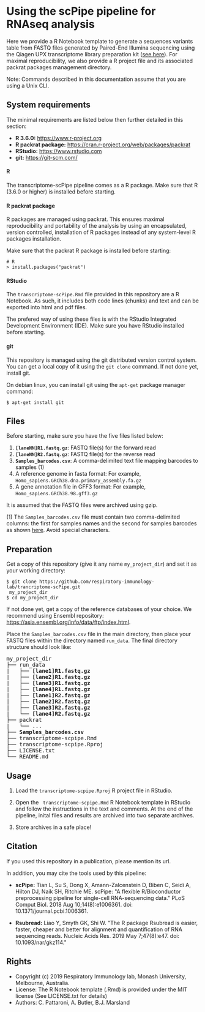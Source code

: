 Using the scPipe pipeline for RNAseq analysis
=============================================

Here we provide a R Notebook template to generate a sequences variants table from FASTQ files generated by Paired-End Illumina sequencing using the Qiagen UPX transcriptome library preparation kit (<a href="https://www.qiagen.com/au/products/discovery-and-translational-research/next-generation-sequencing/rna-sequencing/three-rnaseq/qiaseq-upx-3-transcriptome-kits/#orderinginformation" target="_blank">see here</a>). For maximal reproducibility, we also provide a R project file and its associated packrat packages management directory.

Note: Commands described in this documentation assume that you are using a Unix CLI.

## System requirements

The minimal requirements are listed below then further detailed in this section:

* **R 3.6.0:** https://www.r-project.org
* **R packrat package:** https://cran.r-project.org/web/packages/packrat
* **RStudio:** https://www.rstudio.com
* **git:** https://git-scm.com/

#### R

The transcriptome-scPipe pipeline comes as a R package. Make sure that R (3.6.0 or higher) is installed before starting.

#### R packrat package

R packages are managed using packrat. This ensures maximal reproducibility and portability of the analysis by using an encapsulated, version controlled, installation of R packages instead of any system-level R packages installation.

Make sure that the packrat R package is installed before starting:

```
# R
> install.packages("packrat")
```

#### RStudio

The `transcriptome-scPipe.Rmd` file provided in this repository are a R Notebook. As such, it includes both code lines (chunks) and text and can be exported into html and pdf files.

The prefered way of using these files is with the RStudio Integrated Development Environment (IDE). Make sure you have RStudio installed before starting.

#### git

This repository is managed using the git distributed version control system. You can get a local copy of it using the `git clone` command.
If not done yet, install git.

On debian linux, you can install git using the `apt-get` package manager command:
```
$ apt-get install git
```

## Files

Before starting, make sure you have the five files listed below:

1. **`[laneNN]R1.fastq.gz`**: FASTQ file(s) for the forward read
2. **`[laneNN]R2.fastq.gz`**: FASTQ file(s) for the reverse read
3. **`Samples_barcodes.csv`**: A comma-delimited text file mapping barcodes to samples (1)
4. A reference genome in fasta format: For example, `Homo_sapiens.GRCh38.dna.primary_assembly.fa.gz`
5. A gene annotation file in GFF3 format: For example, `Homo_sapiens.GRCh38.98.gff3.gz`

It is assumed that the FASTQ files were archived using gzip.

(1) The `Samples_barcodes.csv` file must contain two comma-delimited columns: the first for samples names and the second for samples barcodes as shown <a href="https://drive.google.com/file/d/1MQtRGfdJSjdvb8NeWTaA8_fcV82NiDZm/view?usp=sharing" target="_blank">here</a>. Avoid special characters.

## Preparation

Get a copy of this repository (give it any name `my_project_dir`) and set it as your working directory:
```
$ git clone https://github.com/respiratory-immunology-lab/trancriptome-scPipe.git
 my_project_dir
$ cd my_project_dir
```
If not done yet, get a copy of the reference databases of your choice. We recommend using Ensembl repository: https://asia.ensembl.org/info/data/ftp/index.html.

Place the `Samples_barcodes.csv` file in the main directory, then place your FASTQ files within the directory named `run_data`.
The final directory structure should look like:
<pre>
my_project_dir
├── run_data
|   ├── <b>[lane1]R1.fastq.gz</b>
|   ├── <b>[lane2]R1.fastq.gz</b>
|   ├── <b>[lane3]R1.fastq.gz</b>
|   ├── <b>[lane4]R1.fastq.gz</b>
|   ├── <b>[lane1]R2.fastq.gz</b>
|   ├── <b>[lane2]R2.fastq.gz</b>
|   ├── <b>[lane3]R2.fastq.gz</b>
|   └── <b>[lane4]R2.fastq.gz</b>
├── packrat
|   └── ...
├── <b>Samples_barcodes.csv</b>
├── transcriptome-scpipe.Rmd
├── transcriptome-scpipe.Rproj
├── LICENSE.txt
└── README.md
</pre>

## Usage

1. Load the `transcriptome-scpipe.Rproj` R project file in RStudio.

2. Open the ` transcriptome-scpipe.Rmd` R Notebook template in RStudio and follow the instructions in the text and comments. At the end of the pipeline, inital files and results are archived into two separate archives. 

3. Store archives in a safe place!

## Citation

If you used this repository in a publication, please mention its url.

In addition, you may cite the tools used by this pipeline:

* **scPipe:** Tian L, Su S, Dong X, Amann-Zalcenstein D, Biben C, Seidi A, Hilton DJ, Naik
SH, Ritchie ME. scPipe: "A flexible R/Bioconductor preprocessing pipeline for
single-cell RNA-sequencing data." PLoS Comput Biol. 2018 Aug 10;14(8):e1006361.
doi: 10.1371/journal.pcbi.1006361.

* **Rsubread:** Liao Y, Smyth GK, Shi W. "The R package Rsubread is easier, faster, cheaper and
better for alignment and quantification of RNA sequencing reads. Nucleic Acids
Res. 2019 May 7;47(8):e47. doi: 10.1093/nar/gkz114."

## Rights

* Copyright (c) 2019 Respiratory Immunology lab, Monash University, Melbourne, Australia.
* License: The R Notebook template (.Rmd) is provided under the MIT license (See LICENSE.txt for details)
* Authors: C. Pattaroni, A. Butler, B.J. Marsland

